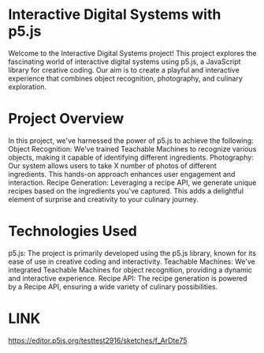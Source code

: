 # Interactive Digital Systems with p5.js
Welcome to the Interactive Digital Systems project! This project explores the fascinating world of interactive digital systems using p5.js, a JavaScript library for creative coding. Our aim is to create a playful and interactive experience that combines object recognition, photography, and culinary exploration.

# Project Overview
In this project, we've harnessed the power of p5.js to achieve the following:
Object Recognition: We've trained Teachable Machines to recognize various objects, making it capable of identifying different ingredients.
Photography: Our system allows users to take X number of photos of different ingredients. This hands-on approach enhances user engagement and interaction.
Recipe Generation: Leveraging a recipe API, we generate unique recipes based on the ingredients you've captured. This adds a delightful element of surprise and creativity to your culinary journey.

# Technologies Used
p5.js: The project is primarily developed using the p5.js library, known for its ease of use in creative coding and interactivity.
Teachable Machines: We've integrated Teachable Machines for object recognition, providing a dynamic and interactive experience.
Recipe API: The recipe generation is powered by a Recipe API, ensuring a wide variety of culinary possibilities.

# LINK
https://editor.p5js.org/testtest2916/sketches/f_ArDte75

